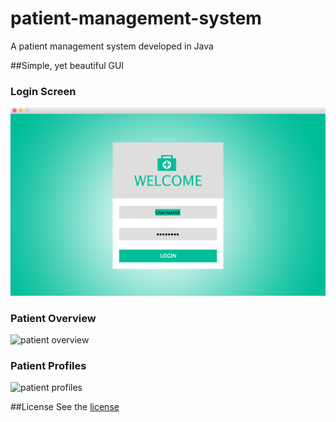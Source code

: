 # patient-management-system
A patient management system developed in Java

##Simple, yet beautiful GUI

### Login Screen
![login screen](images/screens/login.png)

### Patient Overview
![patient overview](https://github.com/tobiasbueschel/patient-management-system/blob/master/images/overview.png)

### Patient Profiles
![patient profiles](https://github.com/tobiasbueschel/patient-management-system/blob/master/images/profile.png)

##License
See the [license](https://github.com/tobiasbueschel/patient-management-system/blob/master/LICENSE.md)
